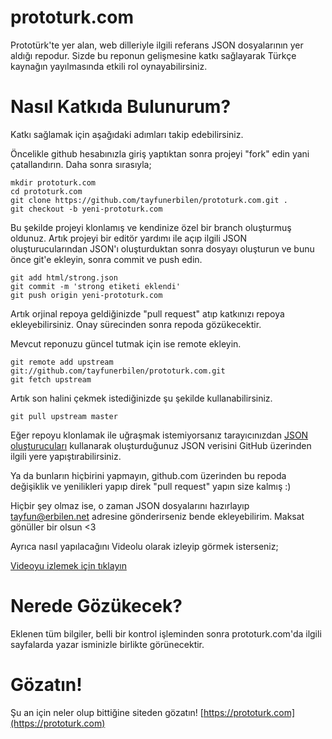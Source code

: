 # prototurk.com
Prototürk'te yer alan, web dilleriyle ilgili referans JSON dosyalarının yer aldığı repodur. Sizde bu reponun gelişmesine katkı sağlayarak Türkçe kaynağın yayılmasında etkili rol oynayabilirsiniz.

# Nasıl Katkıda Bulunurum?
Katkı sağlamak için aşağıdaki adımları takip edebilirsiniz.

Öncelikle github hesabınızla giriş yaptıktan sonra projeyi "fork" edin yani çatallandırın. Daha sonra sırasıyla;
```
mkdir prototurk.com
cd prototurk.com
git clone https://github.com/tayfunerbilen/prototurk.com.git .
git checkout -b yeni-prototurk.com
```

Bu şekilde projeyi klonlamış ve kendinize özel bir branch oluşturmuş oldunuz. Artık projeyi bir editör yardımı ile açıp ilgili JSON oluşturucularından JSON'ı oluşturduktan sonra dosyayı oluşturun ve bunu önce git'e ekleyin, sonra commit ve push edin.
```
git add html/strong.json
git commit -m 'strong etiketi eklendi'
git push origin yeni-prototurk.com
```

Artık orjinal repoya geldiğinizde "pull request" atıp katkınızı repoya ekleyebilirsiniz. Onay sürecinden sonra repoda gözükecektir.

Mevcut reponuzu güncel tutmak için ise remote ekleyin.

```
git remote add upstream git://github.com/tayfunerbilen/prototurk.com.git
git fetch upstream
```

Artık son halini çekmek istediğinizde şu şekilde kullanabilirsiniz.
```
git pull upstream master
```

Eğer repoyu klonlamak ile uğraşmak istemiyorsanız tarayıcınızdan [JSON oluşturucuları](https://prototurk.surge.sh) kullanarak oluşturduğunuz JSON verisini GitHub üzerinden ilgili yere yapıştırabilirsiniz.

Ya da bunların hiçbirini yapmayın, github.com üzerinden bu repoda değişiklik ve yenilikleri yapıp direk "pull request" yapın size kalmış :)

Hiçbir şey olmaz ise, o zaman JSON dosyalarını hazırlayıp tayfun@erbilen.net adresine gönderirseniz bende ekleyebilirim. Maksat gönüller bir olsun <3

Ayrıca nasıl yapılacağını Videolu olarak izleyip görmek isterseniz;

[Videoyu izlemek için tıklayın](https://youtu.be/6zsb8tVHiMg)

# Nerede Gözükecek?
Eklenen tüm bilgiler, belli bir kontrol işleminden sonra prototurk.com'da ilgili sayfalarda yazar isminizle birlikte görünecektir.

# Gözatın!
Şu an için neler olup bittiğine siteden gözatın!
[https://prototurk.com](https://prototurk.com)
